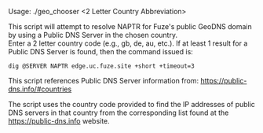 
Usage: ./geo_chooser <2 Letter Country Abbreviation>

This script will attempt to resolve NAPTR for Fuze's public GeoDNS domain by using a Public DNS Server in the chosen country.  
Enter a 2 letter country code (e.g., gb, de, au, etc.).  If at least 1 result for a Public DNS Server is found, then the command issued is:

	dig @SERVER NAPTR edge.uc.fuze.site +short +timeout=3

This script references Public DNS Server information from:	https://public-dns.info/#countries

The script uses the country code provided to find the IP addresses of public DNS servers in that country from the corresponding list found at the https://public-dns.info website.

